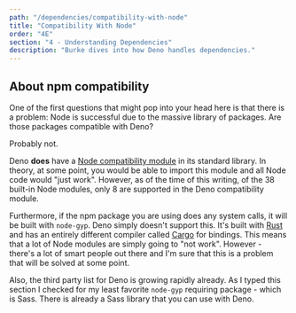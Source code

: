 ```yaml
---
path: "/dependencies/compatibility-with-node"
title: "Compatibility With Node"
order: "4E"
section: "4 - Understanding Dependencies"
description: "Burke dives into how Deno handles dependencies."
---
```


## About npm compatibility

One of the first questions that might pop into your head here is that there is a problem: Node is successful due to the massive library of packages. Are those packages compatible with Deno?

Probably not.

Deno **does** have a [Node compatibility module](https://deno.land/std@0.67.0/node/README.md) in its standard library. In theory, at some point, you would be able to import this module and all Node code would "just work". However, as of the time of this writing, of the 38 built-in Node modules, only 8 are supported in the Deno compatibility module.

Furthermore, if the npm package you are using does any system calls, it will be built with `node-gyp`. Deno simply doesn't support this. It's built with [Rust](https://www.rust-lang.org/) and has an entirely different compiler called [Cargo](https://doc.rust-lang.org/cargo/) for bindings. This means that a lot of Node modules are simply going to "not work". However - there's a lot of smart people out there and I'm sure that this is a problem that will be solved at some point.

Also, the third party list for Deno is growing rapidly already. As I typed this section I checked for my least favorite `node-gyp` requiring package - which is Sass. There is already a Sass library that you can use with Deno.
